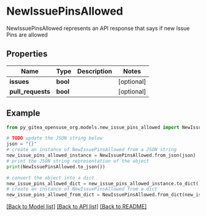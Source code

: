 # NewIssuePinsAllowed

NewIssuePinsAllowed represents an API response that says if new Issue Pins are allowed

## Properties

Name | Type | Description | Notes
------------ | ------------- | ------------- | -------------
**issues** | **bool** |  | [optional] 
**pull_requests** | **bool** |  | [optional] 

## Example

```python
from py_gitea_opensuse_org.models.new_issue_pins_allowed import NewIssuePinsAllowed

# TODO update the JSON string below
json = "{}"
# create an instance of NewIssuePinsAllowed from a JSON string
new_issue_pins_allowed_instance = NewIssuePinsAllowed.from_json(json)
# print the JSON string representation of the object
print(NewIssuePinsAllowed.to_json())

# convert the object into a dict
new_issue_pins_allowed_dict = new_issue_pins_allowed_instance.to_dict()
# create an instance of NewIssuePinsAllowed from a dict
new_issue_pins_allowed_from_dict = NewIssuePinsAllowed.from_dict(new_issue_pins_allowed_dict)
```
[[Back to Model list]](../README.md#documentation-for-models) [[Back to API list]](../README.md#documentation-for-api-endpoints) [[Back to README]](../README.md)


